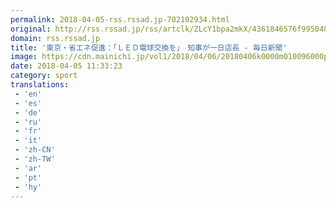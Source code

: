 ```yaml
---
permalink: 2018-04-05-rss.rssad.jp-702102934.html
original: http://rss.rssad.jp/rss/artclk/ZLcY1bpa2mkX/4361846576f995048799da1f9f2baffe?ul=HIYpF5PKTkOjmfwHNQN9toMWvGBcF3kcRERzbngyhv2WM0Mi6sgaZukLzohEe8kK5nd29KO2lvcC650YzrDWb3rrX5ay
domain: rss.rssad.jp
title: '東京・省エネ促進：「ＬＥＤ電球交換を」　知事が一日店長 - 毎日新聞'
image: https://cdn.mainichi.jp/vol1/2018/04/06/20180406k0000m010096000p/9.jpg?2
date: 2018-04-05 11:33:23
category: sport
translations: 
 - 'en'
 - 'es'
 - 'de'
 - 'ru'
 - 'fr'
 - 'it'
 - 'zh-CN'
 - 'zh-TW'
 - 'ar'
 - 'pt'
 - 'hy'
---
```


